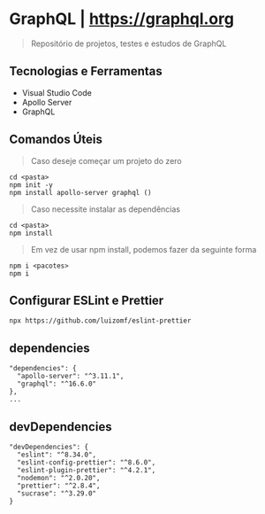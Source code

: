 # GraphQL | https://graphql.org

> Repositório de projetos, testes e estudos de GraphQL

## Tecnologias e Ferramentas

- Visual Studio Code
- Apollo Server
- GraphQL

## Comandos Úteis

> Caso deseje começar um projeto do zero

```
cd <pasta>
npm init -y
npm install apollo-server graphql ()
```

> Caso necessite instalar as dependências

```
cd <pasta>
npm install
```

> Em vez de usar npm install, podemos fazer da seguinte forma

```
npm i <pacotes>
npm i
```

## Configurar ESLint e Prettier

```
npx https://github.com/luizomf/eslint-prettier
```

## dependencies

```
"dependencies": {
  "apollo-server": "^3.11.1",
  "graphql": "^16.6.0"
},
...
```

## devDependencies

```
"devDependencies": {
  "eslint": "^8.34.0",
  "eslint-config-prettier": "^8.6.0",
  "eslint-plugin-prettier": "^4.2.1",
  "nodemon": "^2.0.20",
  "prettier": "^2.8.4",
  "sucrase": "^3.29.0"
}
```

